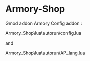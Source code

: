 # Armory-Shop
Gmod addon Armory
Config addon :

Armory_Shop\lua\autorun\config.lua

and

Armory_Shop\lua\autorun\AP_lang.lua
